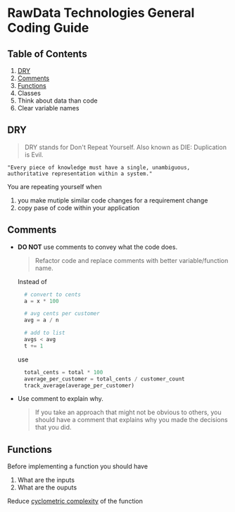 # RawData Technologies General Coding Guide


## Table of Contents
1. [DRY](#dry)
1. [Comments](#comments)
1. [Functions](#Functions)
1. Classes
1. Think about data than code
1. Clear variable names

## DRY
> DRY stands for Don't Repeat Yourself. Also known as DIE: Duplication is Evil.
```
"Every piece of knowledge must have a single, unambiguous, authoritative representation within a system."
```

You are repeating yourself when
1. you make mutiple similar code changes for a requirement change
1. copy pase of code within your application

## Comments

- **DO NOT** use comments to convey what the code does.

  > Refactor code and replace comments with better variable/function name. 

  Instead of
  ```python
    # convert to cents
    a = x * 100
  
    # avg cents per customer 
    avg = a / n
  
    # add to list
    avgs < avg
    t += 1
  ```
  use
  
  ```python
    total_cents = total * 100
    average_per_customer = total_cents / customer_count
    track_average(average_per_customer)
  ```
- Use comment to explain why. 
  
    > If you take an approach that might not be obvious to others, you should have a comment that explains why you made the decisions that you did.

## Functions

Before implementing a function you should have
1. What are the inputs
2. What are the ouputs

Reduce [cyclometric complexity](https://en.wikipedia.org/wiki/Cyclomatic_complexity#Implications_for_software_testing) of the function

